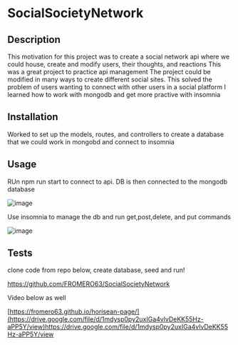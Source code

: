 # SocialSocietyNetwork


## Description

This motivation for this project was to create a social network api where we could house, create and modify users, their thoughts, and reactions
This was a great project to practice api management
The project could be modified in many ways to create different social sites.
This solved the problem of users wanting to connect with other users in a social platform
I learned how to work with mongodb and get more practive with insomnia


## Installation

Worked to set up the models, routes, and controllers to create a database that we could work in mongobd and connect to insomnia

## Usage

RUn npm run start to connect to api. DB is then connected to the mongodb database

![image](https://github.com/FROMERO63/SocialSocietyNetwork/assets/134673364/c2a348ab-b704-4f70-8f20-a6f504e0b07b)

Use insomnia to manage the db and run get,post,delete, and put commands

![image](https://github.com/FROMERO63/SocialSocietyNetwork/assets/134673364/0a8dd897-9d41-4ef8-a333-716d3c3993f8)



## Tests
clone code from repo below, create database, seed and run!

https://github.com/FROMERO63/SocialSocietyNetwork


Video below as well


[https://fromero63.github.io/horisean-page/](https://drive.google.com/file/d/1mdysp0py2uxIGa4vlvDeKK55Hz-aPP5Y/view)https://drive.google.com/file/d/1mdysp0py2uxIGa4vlvDeKK55Hz-aPP5Y/view
